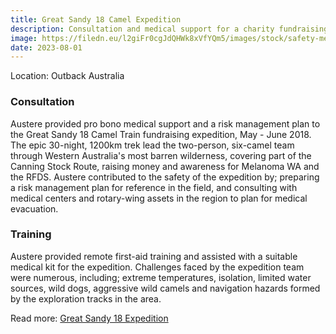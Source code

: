 ```yaml
---
title: Great Sandy 18 Camel Expedition
description: Consultation and medical support for a charity fundraising expedition across the Australia outback
image: https://filedn.eu/l2giFr0cgJdQHWk8xVfYQm5/images/stock/safety-medic-marine-expedition.webp
date: 2023-08-01 
---
```


Location: Outback Australia

### Consultation

Austere provided pro bono medical support and a risk management plan to the Great Sandy 18 Camel Train fundraising expedition, May - June 2018. The epic 30-night, 1200km trek lead the two-person, six-camel team through Western Australia's most barren wilderness, covering part of the Canning Stock Route, raising money and awareness for Melanoma WA and the RFDS. Austere contributed to the safety of the expedition by; preparing a risk management plan for reference in the field, and consulting with medical centers and rotary-wing assets in the region to plan for medical evacuation.

### Training

Austere provided remote first-aid training and assisted with a suitable medical kit for the expedition. Challenges faced by the expedition team were numerous, including; extreme temperatures, isolation, limited water sources, wild dogs, aggressive wild camels and navigation hazards formed by the exploration tracks in the area.

Read more: [Great Sandy 18 Expedition](https://www.facebook.com/greatsandy18/)
